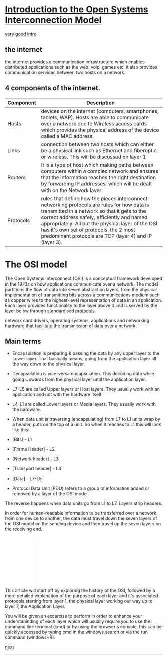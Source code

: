 # [Introduction to the Open Systems Interconnection Model](https://www.youtube.com/watch?v=Ilk7UXzV_Qc)

[very good intro](https://www.youtube.com/watch?v=vv4y_uOneC0)

## the internet

the internet provides a communication infrastructure which enables distributed applications such as the web, voip, games etc. it also provides communication services between two hosts on a network.

## 4 components of the internet.
<table>
<thead>
	<tr>
		<th>Component</th>
		<th>Description</th>
	</tr>
</thead>
<tbody>
	<tr>
		<td>Hosts</td>
		<td> devices on the internet (computers, smartphones, tablets, WAP). Hosts are able to communicate over a network due to Wireless access cards which provides the physical address of the device called a MAC address.</td>
	</tr>
<tr><td>Links</td>
	<td> connection between two hosts which can either be a physical link such as Ethernet and fiberoptic or wireless. This will be discussed on layer 1</td>
</tr>
<tr><td>Routers</td>
	<td> It is a type of host which making paths between computers within a complex network and ensures that the information reaches the right destination by forwarding IP addresses. which will be dealt with on the Network layer</td>
</tr>
<tr>
	<td>Protocols</td>
	<td> rules that define how the pieces interconnect.
		networking protocols are rules for how data is transmitted in a network so that it gets to the correct address safely, efficiently and named appropriately. All but the physical layer of the OSI has it's own set of protocols. the 2 most predominant protocols are TCP (layer 4) and IP (layer 3). 
	</td>
</tr>
</tbody>
</table>

# The OSI model
The Open Systems Interconnect (OSI) is a conceptual framework developed in the 1970s on how applications communicate over a network. The model partitions the flow of data into seven abstraction layers, from the physical implementation of transmitting <a title="0s and 1s">bits</a> across a communications medium such as copper wires to the highest-level representation of data in an application. Each layer provides functionality to the layer above it and is served by the layer below through standardised <a href="">protocols</a>.

network card drivers, operating systems, applications and networking hardware that facilitate the transmission of data over a network.


## Main terms

- Encapsulation is preparing & passing the data by any upper layer to the Lower layer. That basically means, going from the application layer all the way down to the physical layer.
- Decapsulation is vice-versa encapsulation. This decoding data while going Upwards from the physical layer until the application layer.
- L7-L5 are called Upper layers or Host layers. They usually work with an application and not with the hardware itself.
- L4-L1 are called Lower layers or Media layers. They usually work with the hardware.
- When data unit is traversing (encapsulating) from L7 to L1 units wrap by a header, puts on the top of a unit. So when it reaches to L1 this will look like this:


- [Bits] - L1
- [Frame Header] - L2
- [Network header] - L3
- [Transport header] - L4
- [Data] - L7-L5

- Protocol Data Unit (PDU) refers to a group of information added or removed by a layer of the OSI model.

The reverse happens when data units go from L1 to L7. Layers strip headers.

In order for human-readable information to be transferred over a network from one device to another, the data must travel down the seven layers of the OSI model on the sending device and then travel up the seven layers on the receiving end.

<iframe width="90vw" height="auto" src="./layers/osiSimple/index.html" frameborder="0"></iframe>



This article will start off by exploring the history of the OSI, followed by a more detailed explanation of the purpose of each layer and it's associated protocols starting from layer 1, the physical layer working our way up to layer 7, the Application Layer.

You will be given an excercise to perform in order to enhance your understaninding of each layer which will usually require you to use the command line terminal (cmd) or by using the browser's console. this can be quickly accessed by typing cmd in the windows search or via the run command (windows+R). 

<a href="">next</a> 

---

